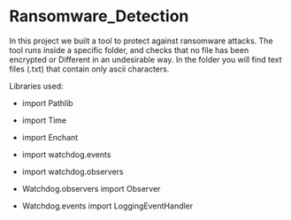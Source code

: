# Ransomware_Detection

In this project we built a tool to protect against ransomware attacks.
The tool runs inside a specific folder, and checks that no file has been encrypted or
Different in an undesirable way.
In the folder you will find text files (.txt) that contain only ascii characters.

Libraries used:

* import Pathlib

* import Time

* import Enchant

* import watchdog.events

* import watchdog.observers

* Watchdog.observers import Observer

* Watchdog.events import LoggingEventHandler
